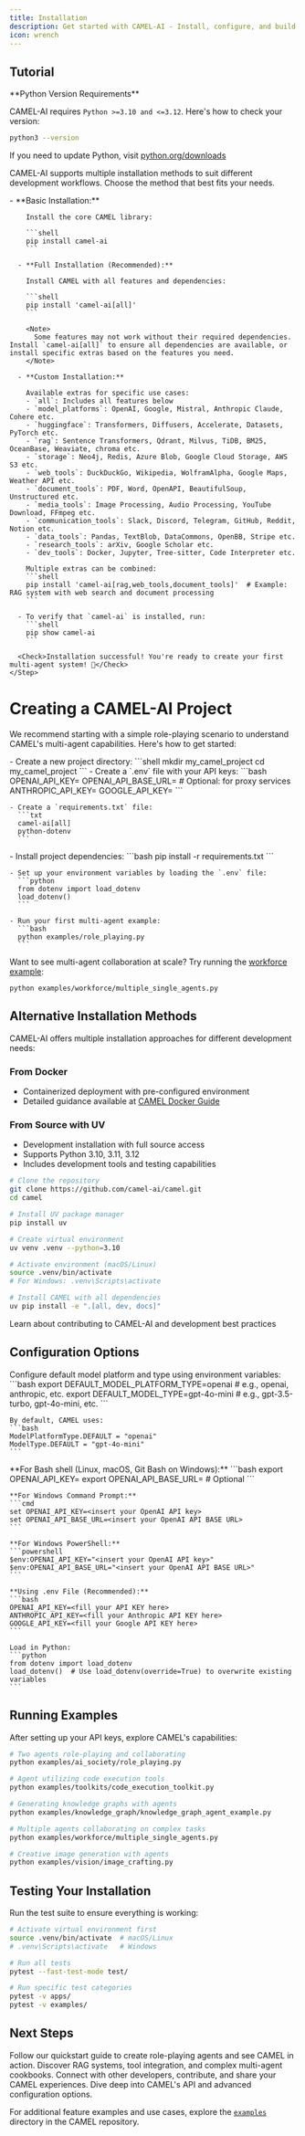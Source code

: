 ```yaml
---
title: Installation
description: Get started with CAMEL-AI - Install, configure, and build your first multi-agent system
icon: wrench
---
```


## Tutorial
<Note>
  **Python Version Requirements**

  CAMEL-AI requires `Python >=3.10 and <=3.12`. Here's how to check your version:
  ```bash
  python3 --version
  ```

  If you need to update Python, visit [python.org/downloads](https://python.org/downloads)
</Note>

CAMEL-AI supports multiple installation methods to suit different development workflows. Choose the method that best fits your needs.

<Steps>
    <Step title="Install CAMEL-AI 🐪">
      - **Basic Installation:**

        Install the core CAMEL library:

        ```shell
        pip install camel-ai
        ```

      - **Full Installation (Recommended):**

        Install CAMEL with all features and dependencies:

        ```shell
        pip install 'camel-ai[all]'
        ```

        <Note>
          Some features may not work without their required dependencies. Install `camel-ai[all]` to ensure all dependencies are available, or install specific extras based on the features you need.
        </Note>

      - **Custom Installation:**

        Available extras for specific use cases:
        - `all`: Includes all features below
        - `model_platforms`: OpenAI, Google, Mistral, Anthropic Claude, Cohere etc.
        - `huggingface`: Transformers, Diffusers, Accelerate, Datasets, PyTorch etc.
        - `rag`: Sentence Transformers, Qdrant, Milvus, TiDB, BM25, OceanBase, Weaviate, chroma etc.
        - `storage`: Neo4j, Redis, Azure Blob, Google Cloud Storage, AWS S3 etc.
        - `web_tools`: DuckDuckGo, Wikipedia, WolframAlpha, Google Maps, Weather API etc.
        - `document_tools`: PDF, Word, OpenAPI, BeautifulSoup, Unstructured etc.
        - `media_tools`: Image Processing, Audio Processing, YouTube Download, FFmpeg etc.
        - `communication_tools`: Slack, Discord, Telegram, GitHub, Reddit, Notion etc.
        - `data_tools`: Pandas, TextBlob, DataCommons, OpenBB, Stripe etc.
        - `research_tools`: arXiv, Google Scholar etc.
        - `dev_tools`: Docker, Jupyter, Tree-sitter, Code Interpreter etc.

        Multiple extras can be combined:
        ```shell
        pip install 'camel-ai[rag,web_tools,document_tools]'  # Example: RAG system with web search and document processing
        ```

      - To verify that `camel-ai` is installed, run:
        ```shell
        pip show camel-ai
        ```

      <Check>Installation successful! You're ready to create your first multi-agent system! 🎉</Check>
    </Step>
</Steps>

# Creating a CAMEL-AI Project

We recommend starting with a simple role-playing scenario to understand CAMEL's multi-agent capabilities. Here's how to get started:

<Steps>
  <Step title="Set Up Your Project Structure">
    - Create a new project directory:
      ```shell
      mkdir my_camel_project
      cd my_camel_project
      ```
  </Step>

  <Step title="Configure Your Environment">
    - Create a `.env` file with your API keys:
      ```bash
      OPENAI_API_KEY=<your_openai_api_key>
      OPENAI_API_BASE_URL=<your_openai_base_url>  # Optional: for proxy services
      ANTHROPIC_API_KEY=<your_anthropic_api_key>
      GOOGLE_API_KEY=<your_google_api_key>
      ```

    - Create a `requirements.txt` file:
      ```txt
      camel-ai[all]
      python-dotenv
      ```
  </Step>

  <Step title="Install Dependencies and Run">
    - Install project dependencies:
      ```bash
      pip install -r requirements.txt
      ```
    
    - Set up your environment variables by loading the `.env` file:
      ```python
      from dotenv import load_dotenv
      load_dotenv()
      ```

    - Run your first multi-agent example:
      ```bash
      python examples/role_playing.py
      ```

      
<Tip>
Want to see multi-agent collaboration at scale?
Try running the <a href="https://github.com/camel-ai/camel/tree/master/examples/workforce" target="_blank">workforce example</a>:

<code>python examples/workforce/multiple_single_agents.py</code>
</Tip>
  </Step>
</Steps>

## Alternative Installation Methods

<Note type="info">
CAMEL-AI offers multiple installation approaches for different development needs:

### From Docker
- Containerized deployment with pre-configured environment
- Detailed guidance available at [CAMEL Docker Guide](https://github.com/camel-ai/camel/blob/master/.container/README.md)

### From Source with UV
- Development installation with full source access
- Supports Python 3.10, 3.11, 3.12
- Includes development tools and testing capabilities

```bash
# Clone the repository
git clone https://github.com/camel-ai/camel.git
cd camel

# Install UV package manager
pip install uv

# Create virtual environment
uv venv .venv --python=3.10

# Activate environment (macOS/Linux)
source .venv/bin/activate
# For Windows: .venv\Scripts\activate

# Install CAMEL with all dependencies
uv pip install -e ".[all, dev, docs]"
```

<Card title="Explore Development Setup" icon="code" href="https://github.com/camel-ai/camel">
  Learn about contributing to CAMEL-AI and development best practices
</Card>
</Note>

## Configuration Options

<Steps>
  <Step title="Set Default Model Configuration">
    Configure default model platform and type using environment variables:
    ```bash
    export DEFAULT_MODEL_PLATFORM_TYPE=openai  # e.g., openai, anthropic, etc.
    export DEFAULT_MODEL_TYPE=gpt-4o-mini      # e.g., gpt-3.5-turbo, gpt-4o-mini, etc.
    ```

    By default, CAMEL uses:
    ```bash
    ModelPlatformType.DEFAULT = "openai"
    ModelType.DEFAULT = "gpt-4o-mini"
    ```
  </Step>

  <Step title="Set Up API Keys">
    **For Bash shell (Linux, macOS, Git Bash on Windows):**
    ```bash
    export OPENAI_API_KEY=<insert your OpenAI API key>
    export OPENAI_API_BASE_URL=<insert your OpenAI API BASE URL>  # Optional
    ```

    **For Windows Command Prompt:**
    ```cmd
    set OPENAI_API_KEY=<insert your OpenAI API key>
    set OPENAI_API_BASE_URL=<insert your OpenAI API BASE URL>
    ```

    **For Windows PowerShell:**
    ```powershell
    $env:OPENAI_API_KEY="<insert your OpenAI API key>"
    $env:OPENAI_API_BASE_URL="<insert your OpenAI API BASE URL>"
    ```

    **Using .env File (Recommended):**
    ```bash
    OPENAI_API_KEY=<fill your API KEY here>
    ANTHROPIC_API_KEY=<fill your Anthropic API KEY here>
    GOOGLE_API_KEY=<fill your Google API KEY here>
    ```

    Load in Python:
    ```python
    from dotenv import load_dotenv
    load_dotenv()  # Use load_dotenv(override=True) to overwrite existing variables
    ```
  </Step>
</Steps>

## Running Examples

After setting up your API keys, explore CAMEL's capabilities:

```bash
# Two agents role-playing and collaborating
python examples/ai_society/role_playing.py

# Agent utilizing code execution tools
python examples/toolkits/code_execution_toolkit.py

# Generating knowledge graphs with agents
python examples/knowledge_graph/knowledge_graph_agent_example.py  

# Multiple agents collaborating on complex tasks
python examples/workforce/multiple_single_agents.py 

# Creative image generation with agents
python examples/vision/image_crafting.py
```

## Testing Your Installation

Run the test suite to ensure everything is working:

```bash
# Activate virtual environment first
source .venv/bin/activate  # macOS/Linux
# .venv\Scripts\activate   # Windows

# Run all tests
pytest --fast-test-mode test/

# Run specific test categories
pytest -v apps/
pytest -v examples/
```

## Next Steps

<CardGroup cols={2}>
  <Card
    title="Build Your First Agent"
    icon="users"
    href="/basic_concepts/create_your_first_agent"
  >
    Follow our quickstart guide to create role-playing agents and see CAMEL in action.
  </Card>
  <Card
    title="Explore Advanced Features & Cookbooks"
    icon="bookmark"
    href="/cookbooks/"
  >
    Discover RAG systems, tool integration, and complex multi-agent cookbooks.
  </Card>
  <Card
    title="Join the Community"
    icon="comments"
    href="discord.camel-ai.org"
  >
    Connect with other developers, contribute, and share your CAMEL experiences.
  </Card>
  <Card
    title="API Documentation"
    icon="book"
    href="/reference"
  >
    Dive deep into CAMEL's API and advanced configuration options.
  </Card>
</CardGroup>

For additional feature examples and use cases, explore the [`examples`](https://github.com/camel-ai/camel/tree/master/examples) directory in the CAMEL repository.
